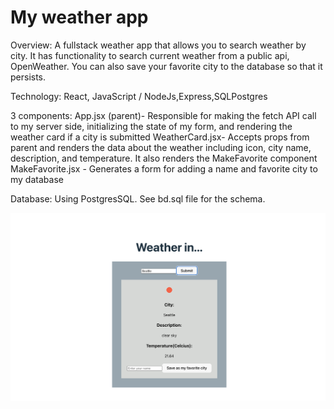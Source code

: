 # My weather app

Overview: A fullstack weather app that allows you to search weather by city. It has functionality to search current weather from a public api, OpenWeather. You can also save your favorite city to the database so that it persists.

Technology: React, JavaScript / NodeJs,Express,SQLPostgres

3 components: App.jsx (parent)- Responsible for making the fetch API call to my server side, initializing the state of my form, and rendering the weather card if a city is submitted
WeatherCard.jsx- Accepts props from parent and renders the data about the weather including icon, city name, description, and temperature. It also renders the MakeFavorite component
MakeFavorite.jsx - Generates a form for adding a name and favorite city to my database

Database: Using PostgresSQL. See bd.sql file for the schema.

![screenshot](<Screenshot 2023-10-13 at 3.55.29 PM.png>)
